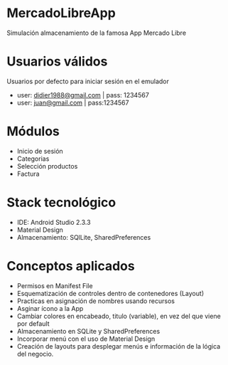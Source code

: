 # MercadoLibreApp
Simulación almacenamiento de la famosa App Mercado Libre

# Usuarios válidos
Usuarios por defecto para iniciar sesión en el emulador

- user: didier1988@gmail.com | pass: 1234567
- user: juan@gmail.com | pass:1234567

# Módulos
- Inicio de sesión
- Categorias
- Selección productos
- Factura

# Stack tecnológico

- IDE: Android Studio 2.3.3
- Material Design
- Almacenamiento: SQlLite, SharedPreferences

# Conceptos aplicados
- Permisos en Manifest File
- Esquematización de controles dentro de contenedores (Layout)
- Practicas en asignación de nombres usando recursos
- Asginar ícono a la App
- Cambiar colores en encabeado, titulo (variable), en vez del que viene por default
- Almacenamiento en SQLite y SharedPreferences
- Incorporar menú con el uso de Material Design
- Creación de layouts para desplegar menús e información de la lógica del negocio.
